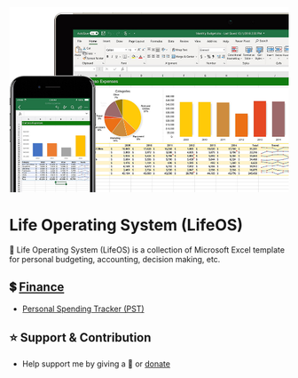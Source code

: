 <p align="center"><img src="cover.jpg"></p>

# Life Operating System (LifeOS)

🧩 Life Operating System (LifeOS) is a collection of Microsoft Excel template for personal budgeting, accounting, decision making, etc.

## 💲 [Finance](templates/finance)
- [Personal Spending Tracker (PST)](https://github.com/agung2001/life-operating-system/master/develop/templates/finance/Personal%20Spending%20Tracker%20(PST).xlsx)

## ⭐️ Support & Contribution
- Help support me by giving a 🌟 or [donate][website]

[website]: https://agung2001.github.io